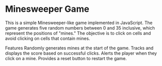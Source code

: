 # Minesweeper Game
This is a simple Minesweeper-like game implemented in JavaScript. The game generates five random numbers between 0 and 35 inclusive, which represent the positions of "mines." The objective is to click on cells and avoid clicking on cells that contain mines.

Features
Randomly generates mines at the start of the game.
Tracks and displays the score based on successful clicks.
Alerts the player when they click on a mine.
Provides a reset button to restart the game.
